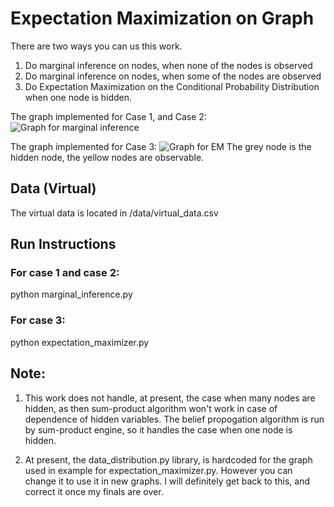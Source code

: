 # Expectation Maximization on Graph

There are two ways you can us this work.
1. Do marginal inference on nodes, when none of the nodes is observed
2. Do marginal inference on nodes, when some of the nodes are observed
3. Do Expectation Maximization on the Conditional Probability Distribution when one node is hidden.


The graph implemented for Case 1, and Case 2:
![Graph for marginal inference](http://postimg.org/image/xe3gaor5t/)

The graph implemented for Case 3:
![Graph for EM](http://postimg.org/image/9hmzx1wg1/)
The grey node is the hidden node, the yellow nodes are observable.

## Data (Virtual)
The virtual data is located in /data/virtual_data.csv
## Run Instructions
### For case 1 and case 2:
python marginal_inference.py

### For case 3:
python expectation_maximizer.py


## Note:
1. This work does not handle, at present, the case when many nodes are hidden, as then sum-product algorithm won't work in case of dependence of hidden variables. The belief propogation algorithm is run by sum-product engine, so it handles the case when one node is hidden.

2. At present, the data_distribution.py library, is hardcoded for the graph used in example for expectation_maximizer.py. However you can change it to use it in new graphs. I will definitely get back to this, and correct it once my finals are over.
